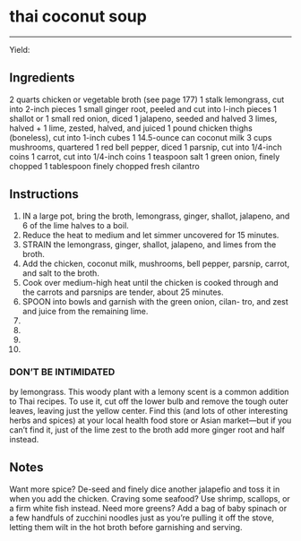 # thai coconut soup
---
Yield: 

## Ingredients
2 quarts chicken or vegetable broth
(see page 177)
1 stalk lemongrass, cut into 2-inch pieces
1 small ginger root, peeled and cut into
l-inch pieces
1 shallot or 1 small red onion, diced
1 jalapeno, seeded and halved
3 limes, halved + 1 lime, zested, halved,
and juiced
1 pound chicken thighs (boneless),
cut into 1-inch cubes
1 14.5-ounce can coconut milk
3 cups mushrooms, quartered
1 red bell pepper, diced
1 parsnip, cut into 1/4-inch coins
1 carrot, cut into 1/4-inch coins
1 teaspoon salt
1 green onion, finely chopped
1 tablespoon finely chopped fresh cilantro

## Instructions
1. IN a large pot, bring the broth, lemongrass, ginger, shallot,
jalapeno, and 6 of the lime halves to a boil. 
2. Reduce the heat
to medium and let simmer uncovered for 15 minutes.
3. STRAIN the lemongrass, ginger, shallot, jalapeno, and limes
from the broth. 
4. Add the chicken, coconut milk, mushrooms,
bell pepper, parsnip, carrot, and salt to the broth.
5.  Cook over
medium-high heat until the chicken is cooked through and
the carrots and parsnips are tender, about 25 minutes.
6. SPOON into bowls and garnish with the green onion, cilan-
tro, and zest and juice from the remaining lime.
7. 
8. 
9. 
10. 

### DON’T BE INTIMIDATED 
by lemongrass. This woody
plant with a lemony scent is a common addition to Thai
recipes. To use it, cut off the lower bulb and remove the
tough outer leaves, leaving just the yellow center. Find this
(and lots of other interesting herbs and spices) at your local
health food store or Asian market—but if you can’t find it, just
of the lime zest to the broth
add more ginger root and half
instead.

## Notes

Want more spice? De-seed and finely dice
another jalapefio and toss it in when you
add the chicken. Craving some seafood?
Use shrimp, scallops, or a firm white fish
instead. Need more greens? Add a bag
of baby spinach or a few handfuls of
zucchini noodles just as you’re pulling it
off the stove, letting them wilt in the hot
broth before garnishing and serving.